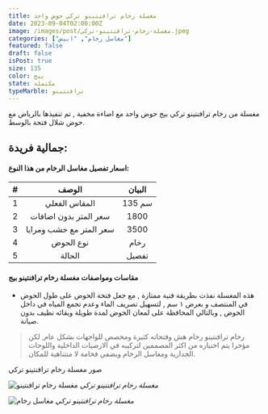 ```yaml
---
title: مغسلة رخام ترافنتينو تركي حوض واحد
date: 2023-09-04T02:00:00Z
image: /images/post/مغسلة-رخام-تراقنتينو-تركي.jpeg
categories: ["مغاسل رخام", "ابيض"]
featured: false
draft: false
isPost: true
size: 135
color: بيج
state: مكتملة
typeMarble: ترافنتينو
---
```


مغسلة من رخام ترافنتينو تركي بيج حوض واحد مع اضاءة مخفية , تم تنفيذها بالرياض مع حوض شلال فتحة بالوسط.

## جمالية فريدة:

<Tabs>

<Tab name="وصف المغسلة">

#### اسعار تفصيل مغاسل الرخام من هذا النوع:

| #   |          الوصف          | البيان |
| :-- | :---------------------: | :----: |
| 1   |      المقاس الفعلي      | 135 سم |
| 2   |  سعر المتر بدون اضافات  |  1800  |
| 3   | سعر المتر مع خشب ومرايا |  3500  |
| 4   |        نوع الحوض        |  رخام  |
| 5   |         الحالة          | تفصيل  |

</Tab>

<Tab name="المقاس والسعر والمواصفات">

#### مقاسات ومواصفات مغسلة رخام ترافنتينو بيج

- هذه المغسلة نفذت بطريقة فنية ممتازة , مع جعل فتحة الحوض على طول الحوض في المنتصف و بعرض ١ سم , لتسهيل تصريف الماء وعدم تجمع المياه في داخل الحوض , وبالتالي المحافظة على لمعان الحوض لمدة طويلة وبقائه نظيف بدون صيانة.

</Tab>
</Tabs>

> رخام ترافنتينو رخام هش وفتحاته كثيرة ومخصص للواجهات بشكل عام, لكن مؤخرا يتم اختياره من اكثر المصممين لتركيبه في الارضيات الداخلية واللوحات الجدارية ومغاسل الرخام ويضفي فخامة لا متتناهية للمكان.

<Notice type="tip صور للمغسلة">
صور مغسلة رخام ترافنتينو تركي

</Notice>

![مغسلة رخام ترافنتينو](/images/post/مغسلة-رخام-ترافنتينو-حوض.jpeg)
_مغسلة رخام ترافنتينو تركي_

![مغاسل رخام](/images/post/مغسلة-ترافنتينو-تركي.jpeg)
_مغسلة رخام ترافنتينو تركي_
